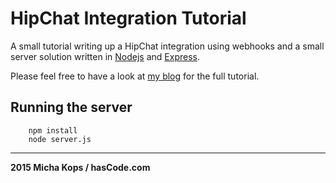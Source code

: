 # HipChat Integration Tutorial

A small tutorial writing up a HipChat integration using webhooks and a small server solution written in [Nodejs] and [Express].

Please feel free to have a look at [my blog] for the full tutorial.

## Running the server

```
    npm install
    node server.js
```

----

**2015 Micha Kops / hasCode.com**

   [my blog]:http://www.hascode.com/
   [Nodejs]:https://nodejs.org/
   [Express]:http://expressjs.com/
